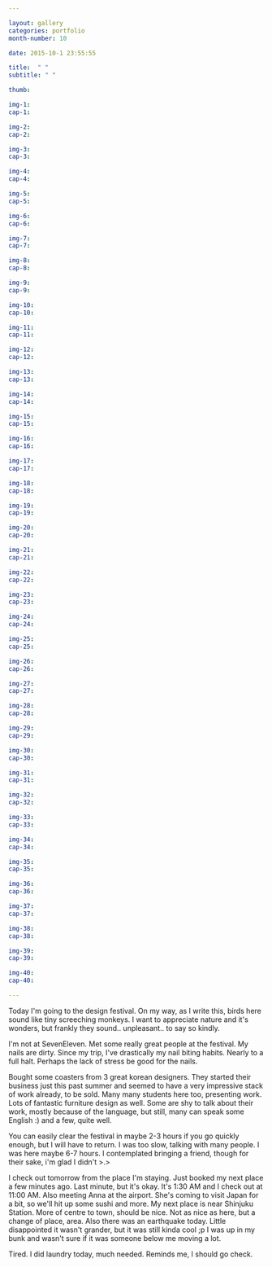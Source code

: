 ```yaml
---

layout: gallery
categories: portfolio
month-number: 10

date: 2015-10-1 23:55:55

title:  " "
subtitle: " "

thumb:	

img-1:	
cap-1:	

img-2:	
cap-2:	

img-3:	
cap-3: 	

img-4:	
cap-4:	

img-5:	
cap-5:	

img-6:	
cap-6:	

img-7:	
cap-7:	

img-8:	
cap-8:	

img-9:	
cap-9:	

img-10:	
cap-10:	

img-11:	
cap-11:	

img-12:	
cap-12:	

img-13:	
cap-13:	

img-14:	
cap-14:	

img-15:	
cap-15:	

img-16:	
cap-16:	

img-17:	
cap-17:	

img-18:	
cap-18:	

img-19:	
cap-19:	

img-20:	
cap-20:	

img-21:	
cap-21:	

img-22:	
cap-22:	

img-23:	
cap-23:	

img-24:	
cap-24:	

img-25:	
cap-25:	

img-26:	
cap-26:	

img-27:	
cap-27:	

img-28:	
cap-28:	

img-29:	
cap-29:	

img-30:	
cap-30:	

img-31:	
cap-31:	

img-32:	
cap-32:	

img-33:	
cap-33:	

img-34:	
cap-34:	

img-35:	
cap-35:	

img-36:	
cap-36:	

img-37:	
cap-37:	

img-38:	
cap-38:	

img-39:	
cap-39:	

img-40:	
cap-40:	

---
```


Today I'm going to the design festival. On my way, as I write this, birds here sound like tiny screeching monkeys. I want to appreciate nature and it's wonders, but frankly they sound.. unpleasant.. to say so kindly. 

I'm not at SevenEleven. Met some really great people at the festival. My nails are dirty. Since my trip, I've drastically my nail biting habits. Nearly to a full halt. Perhaps the lack of stress be good for the nails. 

Bought some coasters from 3 great korean designers. They started their business just this past summer and seemed to have a very impressive stack of work already, to be sold. Many many students here too, presenting work. Lots of fantastic furniture design as well. Some are shy to talk about their work, mostly because of the language, but still, many can speak some English :) and a few, quite well.  

You can easily clear the festival in maybe 2-3 hours if you go quickly enough, but I will have to return. I was too slow, talking with many people. I was here maybe 6-7 hours. I contemplated bringing a friend, though for their sake, i'm glad I didn't >.> 

I check out tomorrow from the place I'm staying. Just booked my next place a few minutes ago. Last minute, but it's okay. It's 1:30 AM and I check out at 11:00 AM. Also meeting Anna at the airport. She's coming to visit Japan for a bit, so we'll hit up some sushi and more. My next place is near Shinjuku Station. More of centre to town, should be nice. Not as nice as here, but a change of place, area. Also there was an earthquake today. Little disappointed it wasn't grander, but it was still kinda cool ;p I was up in my bunk and wasn't sure if it was someone below me moving a lot. 

Tired. I did laundry today, much needed. Reminds me, I should go check. 
